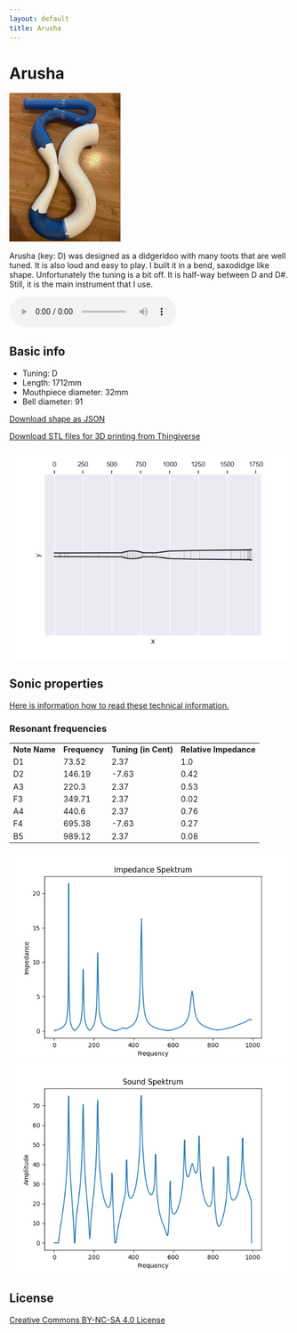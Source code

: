 ```yaml
---
layout: default
title: Arusha
---
```


# Arusha

<img class="didge_image" src="arusha.jpg" width="200"/>

Arusha (key: D) was designed as a didgeridoo with many toots that are well tuned. It is also loud and easy to play. I built it in a bend, saxodidge like shape. Unfortunately the tuning is a bit off. It is half-way between D and D#. Still, it is the main instrument that I use.

<audio controls>
    <source src="arusha-short-song.mp3" type="audio/mp3">
    Your browser does not support the audio element.
</audio>

## Basic info

* Tuning: D
* Length: 1712mm
* Mouthpiece diameter: 32mm
* Bell diameter: 91

[Download shape as JSON](geo.json)

[Download STL files for 3D printing from Thingiverse](https://www.thingiverse.com/thing:7013610)

<img src="geo.png" size="200"/>
    
## Sonic properties
    
[Here is information how to read these technical information.](/2025/02/13/how-to-read-outputs-of-didgelab.html)

### Resonant frequencies

<table class="analysis_table">
<tr class='even'><td><strong>
Note Name</strong></td>
<td><strong>Frequency</strong></td>
<td><strong>Tuning (in Cent)</strong></td>
<td><strong>Relative Impedance</strong>
</td></tr>
<tr><td>
D1</td>
<td>73.52</td>
<td>2.37</td>
<td>1.0
</td></tr>
<tr class="even"><td>
D2</td>
<td>146.19</td>
<td>-7.63</td>
<td>0.42
</td></tr>
<tr><td>
A3</td>
<td>220.3</td>
<td>2.37</td>
<td>0.53
</td></tr>
<tr class="even"><td>
F3</td>
<td>349.71</td>
<td>2.37</td>
<td>0.02
</td></tr>
<tr><td>
A4</td>
<td>440.6</td>
<td>2.37</td>
<td>0.76
</td></tr>
<tr class="even"><td>
F4</td>
<td>695.38</td>
<td>-7.63</td>
<td>0.27
</td></tr>
<tr><td>
B5</td>
<td>989.12</td>
<td>2.37</td>
<td>0.08
</td></tr>

</table>

<img src="impedance_plot.png" />
<img src="sound_plot.png" />


## License
[Creative Commons BY-NC-SA 4.0 License](https://creativecommons.org/licenses/by-nc-sa/4.0/deed.en)